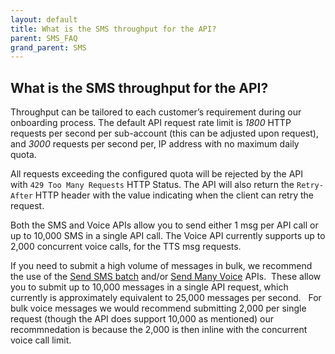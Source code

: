```yaml
---
layout: default
title: What is the SMS throughput for the API?
parent: SMS_FAQ
grand_parent: SMS
---
```


## What is the SMS throughput for the API?

Throughput can be tailored to each customer’s requirement during our onboarding process.  The default API request rate limit is _1800_ HTTP requests per second per sub-account (this can be adjusted upon request), and _3000_ requests per second per, IP address with no maximum daily quota.

All requests exceeding the configured quota will be rejected by the API with `429 Too Many Requests` HTTP Status.
The API will also return the `Retry-After` HTTP header with the value indicating when the client can retry the request.

Both the SMS and Voice APIs allow you to send either 1 msg per API call or up to 10,000 SMS in a single API call.
The Voice API currently supports up to 2,000 concurrent voice calls, for the TTS msg requests.

If you need to submit a high volume of messages in bulk, we recommend the use of the [Send SMS batch](https://developer.8x8.com/connect/reference/send-many-sms) and/or [Send Many Voice](https://developer.8x8.com/connect/reference/send-many-1) APIs.  These allow you to submit up to 10,000 messages in a single API request, which currently is approximately equivalent to 25,000 messages per second.  
For bulk voice messages we would recommend submitting 2,000 per single request (though the API does support 10,000 as mentioned) our recommnedation is because the 2,000 is then inline with the concurrent voice call limit.
